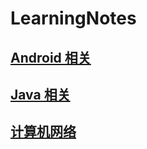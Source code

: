 # LearningNotes

## [Android 相关](https://github.com/whyalwaysmea/LearningNotes/blob/master/Android.md)

## [Java 相关]()

## [计算机网络]()
